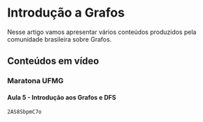 #  Introdução a Grafos

Nesse artigo vamos apresentar vários conteúdos produzidos pela comunidade brasileira sobre Grafos.

## Conteúdos em vídeo

### Maratona UFMG

#### Aula 5 - Introdução aos Grafos e DFS

```youtube
2AS8SbpmC7o
```